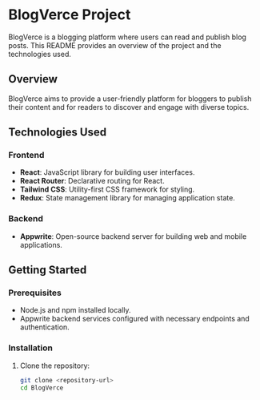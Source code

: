 # BlogVerce Project

BlogVerce is a blogging platform where users can read and publish blog posts. This README provides an overview of the project and the technologies used.

## Overview

BlogVerce aims to provide a user-friendly platform for bloggers to publish their content and for readers to discover and engage with diverse topics.

## Technologies Used

### Frontend

- **React**: JavaScript library for building user interfaces.
- **React Router**: Declarative routing for React.
- **Tailwind CSS**: Utility-first CSS framework for styling.
- **Redux**: State management library for managing application state.

### Backend

- **Appwrite**: Open-source backend server for building web and mobile applications.

## Getting Started

### Prerequisites

- Node.js and npm installed locally.
- Appwrite backend services configured with necessary endpoints and authentication.

### Installation

1. Clone the repository:
   ```bash
   git clone <repository-url>
   cd BlogVerce

